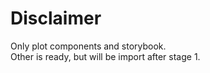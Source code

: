 # Disclaimer

Only plot components and storybook.  
Other is ready, but will be import after stage 1.
